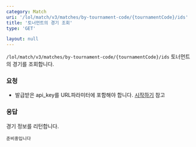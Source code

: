 ```yaml
---
category: Match
uri: '/lol/match/v3/matches/by-tournament-code/{tournamentCode}/ids'
title: '토너먼트의 경기 조회'
type: 'GET'

layout: null
---
```

`/lol/match/v3/matches/by-tournament-code/{tournamentCode}/ids`
토너먼트의 경기를 조회합니다.

### 요청


* 발급받은 api_key를 URL파라미터에 포함해야 합니다.
[시작하기](#/getting-started) 참고

### 응답

경기 정보를 리턴합니다.

```
준비중입니다
```
